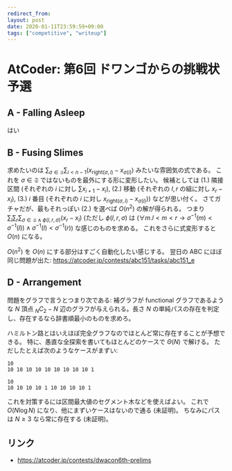 ```yaml
---
redirect_from:
layout: post
date: 2020-01-11T23:59:59+09:00
tags: ["competitive", "writeup"]
---
```


# AtCoder: 第6回 ドワンゴからの挑戦状 予選

## A - Falling Asleep

はい

## B - Fusing Slimes

求めたいのは $\sum _ {\sigma \in \mathfrak{S}} \sum _ {i \lt n - 1} (x _ {\mathrm{right}(\sigma, i)} - x _ {\sigma(i)})$ みたいな雰囲気の式である。
これを $\sigma \in \mathfrak{S}$ ではないものを最外にする形に変形したい。
候補としては (1.) 隣接区間 (それぞれの $i$ に対し $\sum x _ {i + 1} - x_i$), (2.) 移動 (それぞれの $l, r$ の組に対し $x_r - x_l$), (3.) $i$ 番目 (それぞれの $i$ に対し $x _ {\mathrm{right}(\sigma, i)} - x _ {\sigma(i)})$) などが思い付く。
さてガチャだが、最もそれっぽい (2.) を選べば $O(n^2)$ の解が得られる。
つまり $\sum _ l \sum _r \sum _ {\sigma \in \mathfrak{S} \wedge \phi(l, r, \sigma)} (x_r - x_l)$ (ただし $\phi(l, r, \sigma)$ は $(\forall m. l \lt m \lt r \to \sigma^{-1}(m) \lt \sigma^{-1}(l)) \wedge \sigma^{-1}(l) \lt \sigma^{-1}(r)$) な感じのものを求める。
これをさらに式変形すると $O(n)$ になる。

$O(n^2)$ を $O(n)$ にする部分はすごく自動化したい感じする。
翌日の ABC にほぼ同じ問題が出た: <https://atcoder.jp/contests/abc151/tasks/abc151_e>

## D - Arrangement

問題をグラフで言うとつまり次である:
補グラフが functional グラフであるような $N$ 頂点 ${} _ N C _ 2 - N$ 辺のグラフが与えられる。長さ $N$ の単純パスの存在を判定し、存在するなら辞書順最小のものを求めろ。

ハミルトン路とはいえほぼ完全グラフなのでほとんど常に存在することが予想できる。
特に、愚直な全探索を書いてもほとんどのケースで $\Theta(N)$ で解ける。
ただしたとえば次のようなケースがまずい:

```
10
10 10 10 10 10 10 10 10 10 1
```

```
10
10 10 10 10 1 10 10 10 10 1
```

これを対策するには区間最大値のセグメント木などを使えばよい。
これで $O(N \log N)$ になり、他にまずいケースはないので通る (未証明)。
ちなみにパスは $N \ge 3$ なら常に存在する (未証明)。


## リンク

-   <https://atcoder.jp/contests/dwacon6th-prelims>
